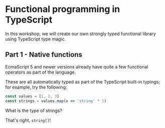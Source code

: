 # Functional programming in TypeScript

In this workshop, we will create our own strongly typed functional library using TypeScript type magic.

## Part 1 - Native functions

EcmaScript 5 and newer versions already have quite a few functional operators as part of the language.

These are all automatically typed as part of the TypeScript built-in typings; for example, try the following:

```typescript
const values = [1, 2, 3]
const strings = values.map(x => 'string' * 1)
```

What is the type of strings?

That's right, `string[]`!
